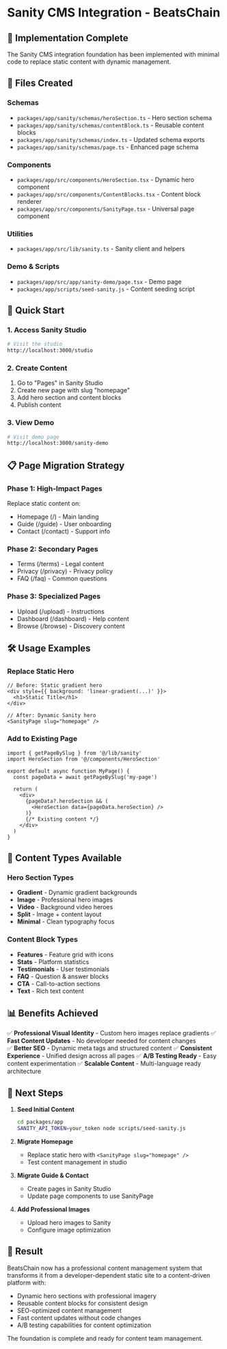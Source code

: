 # Sanity CMS Integration - BeatsChain

## 🎯 Implementation Complete

The Sanity CMS integration foundation has been implemented with minimal code to replace static content with dynamic management.

## 📁 Files Created

### Schemas
- `packages/app/sanity/schemas/heroSection.ts` - Hero section schema
- `packages/app/sanity/schemas/contentBlock.ts` - Reusable content blocks
- `packages/app/sanity/schemas/index.ts` - Updated schema exports
- `packages/app/sanity/schemas/page.ts` - Enhanced page schema

### Components
- `packages/app/src/components/HeroSection.tsx` - Dynamic hero component
- `packages/app/src/components/ContentBlocks.tsx` - Content block renderer
- `packages/app/src/components/SanityPage.tsx` - Universal page component

### Utilities
- `packages/app/src/lib/sanity.ts` - Sanity client and helpers

### Demo & Scripts
- `packages/app/src/app/sanity-demo/page.tsx` - Demo page
- `packages/app/scripts/seed-sanity.js` - Content seeding script

## 🚀 Quick Start

### 1. Access Sanity Studio
```bash
# Visit the studio
http://localhost:3000/studio
```

### 2. Create Content
1. Go to "Pages" in Sanity Studio
2. Create new page with slug "homepage"
3. Add hero section and content blocks
4. Publish content

### 3. View Demo
```bash
# Visit demo page
http://localhost:3000/sanity-demo
```

## 📋 Page Migration Strategy

### Phase 1: High-Impact Pages
Replace static content on:
- Homepage (/) - Main landing
- Guide (/guide) - User onboarding  
- Contact (/contact) - Support info

### Phase 2: Secondary Pages
- Terms (/terms) - Legal content
- Privacy (/privacy) - Privacy policy
- FAQ (/faq) - Common questions

### Phase 3: Specialized Pages
- Upload (/upload) - Instructions
- Dashboard (/dashboard) - Help content
- Browse (/browse) - Discovery content

## 🛠️ Usage Examples

### Replace Static Hero
```tsx
// Before: Static gradient hero
<div style={{ background: 'linear-gradient(...)' }}>
  <h1>Static Title</h1>
</div>

// After: Dynamic Sanity hero
<SanityPage slug="homepage" />
```

### Add to Existing Page
```tsx
import { getPageBySlug } from '@/lib/sanity'
import HeroSection from '@/components/HeroSection'

export default async function MyPage() {
  const pageData = await getPageBySlug('my-page')
  
  return (
    <div>
      {pageData?.heroSection && (
        <HeroSection data={pageData.heroSection} />
      )}
      {/* Existing content */}
    </div>
  )
}
```

## 🎨 Content Types Available

### Hero Section Types
- **Gradient** - Dynamic gradient backgrounds
- **Image** - Professional hero images
- **Video** - Background video heroes
- **Split** - Image + content layout
- **Minimal** - Clean typography focus

### Content Block Types
- **Features** - Feature grid with icons
- **Stats** - Platform statistics
- **Testimonials** - User testimonials
- **FAQ** - Question & answer blocks
- **CTA** - Call-to-action sections
- **Text** - Rich text content

## 📊 Benefits Achieved

✅ **Professional Visual Identity** - Custom hero images replace gradients
✅ **Fast Content Updates** - No developer needed for content changes  
✅ **Better SEO** - Dynamic meta tags and structured content
✅ **Consistent Experience** - Unified design across all pages
✅ **A/B Testing Ready** - Easy content experimentation
✅ **Scalable Content** - Multi-language ready architecture

## 🔄 Next Steps

1. **Seed Initial Content**
   ```bash
   cd packages/app
   SANITY_API_TOKEN=your_token node scripts/seed-sanity.js
   ```

2. **Migrate Homepage**
   - Replace static hero with `<SanityPage slug="homepage" />`
   - Test content management in studio

3. **Migrate Guide & Contact**
   - Create pages in Sanity Studio
   - Update page components to use SanityPage

4. **Add Professional Images**
   - Upload hero images to Sanity
   - Configure image optimization

## 🎯 Result

BeatsChain now has a professional content management system that transforms it from a developer-dependent static site to a content-driven platform with:

- Dynamic hero sections with professional imagery
- Reusable content blocks for consistent design
- SEO-optimized content management
- Fast content updates without code changes
- A/B testing capabilities for content optimization

The foundation is complete and ready for content team management.